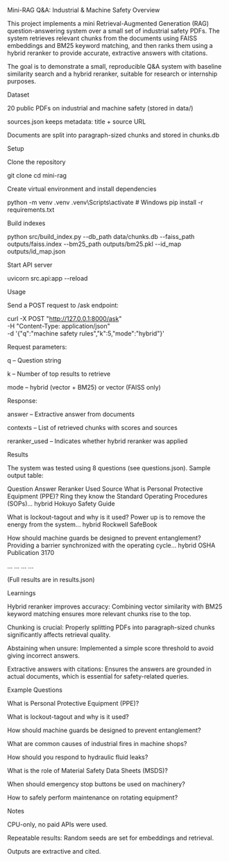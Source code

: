 Mini-RAG Q&A: Industrial & Machine Safety
Overview

This project implements a mini Retrieval-Augmented Generation (RAG) question-answering system over a small set of industrial safety PDFs. The system retrieves relevant chunks from the documents using FAISS embeddings and BM25 keyword matching, and then ranks them using a hybrid reranker to provide accurate, extractive answers with citations.

The goal is to demonstrate a small, reproducible Q&A system with baseline similarity search and a hybrid reranker, suitable for research or internship purposes.

Dataset

20 public PDFs on industrial and machine safety (stored in data/)

sources.json keeps metadata: title + source URL

Documents are split into paragraph-sized chunks and stored in chunks.db

Setup

Clone the repository

git clone <your-github-repo-url>
cd mini-rag


Create virtual environment and install dependencies

python -m venv .venv
.venv\Scripts\activate  # Windows
pip install -r requirements.txt


Build indexes

python src/build_index.py --db_path data/chunks.db --faiss_path outputs/faiss.index --bm25_path outputs/bm25.pkl --id_map outputs/id_map.json


Start API server

uvicorn src.api:app --reload

Usage

Send a POST request to /ask endpoint:

curl -X POST "http://127.0.0.1:8000/ask" \
-H "Content-Type: application/json" \
-d '{"q":"machine safety rules","k":5,"mode":"hybrid"}'


Request parameters:

q – Question string

k – Number of top results to retrieve

mode – hybrid (vector + BM25) or vector (FAISS only)

Response:

answer – Extractive answer from documents

contexts – List of retrieved chunks with scores and sources

reranker_used – Indicates whether hybrid reranker was applied

Results

The system was tested using 8 questions (see questions.json). Sample output table:

Question	Answer	Reranker Used	Source
What is Personal Protective Equipment (PPE)?	Ring they know the Standard Operating Procedures (SOPs)...	hybrid	Hokuyo Safety Guide

What is lockout-tagout and why is it used?	Power up is to remove the energy from the system...	hybrid	Rockwell SafeBook

How should machine guards be designed to prevent entanglement?	Providing a barrier synchronized with the operating cycle...	hybrid	OSHA Publication 3170

...	...	...	...

(Full results are in results.json)

Learnings

Hybrid reranker improves accuracy: Combining vector similarity with BM25 keyword matching ensures more relevant chunks rise to the top.

Chunking is crucial: Properly splitting PDFs into paragraph-sized chunks significantly affects retrieval quality.

Abstaining when unsure: Implemented a simple score threshold to avoid giving incorrect answers.

Extractive answers with citations: Ensures the answers are grounded in actual documents, which is essential for safety-related queries.

Example Questions

What is Personal Protective Equipment (PPE)?

What is lockout-tagout and why is it used?

How should machine guards be designed to prevent entanglement?

What are common causes of industrial fires in machine shops?

How should you respond to hydraulic fluid leaks?

What is the role of Material Safety Data Sheets (MSDS)?

When should emergency stop buttons be used on machinery?

How to safely perform maintenance on rotating equipment?

Notes

CPU-only, no paid APIs were used.

Repeatable results: Random seeds are set for embeddings and retrieval.

Outputs are extractive and cited. 
